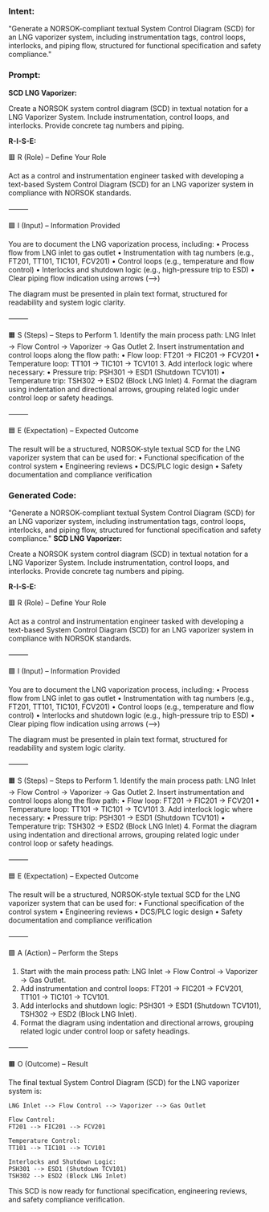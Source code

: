 ### Intent:
"Generate a NORSOK-compliant textual System Control Diagram (SCD) for an LNG vaporizer system, including instrumentation tags, control loops, interlocks, and piping flow, structured for functional specification and safety compliance."

### Prompt:
**SCD LNG Vaporizer:**

Create a NORSOK system control diagram (SCD) in textual notation for a LNG Vaporizer System. Include instrumentation, control loops, and interlocks. Provide concrete tag numbers and piping.

**R-I-S-E:**

🟥 R (Role) – Define Your Role

Act as a control and instrumentation engineer tasked with developing a text-based System Control Diagram (SCD) for an LNG vaporizer system in compliance with NORSOK standards.

⸻

🟩 I (Input) – Information Provided

You are to document the LNG vaporization process, including:
	•	Process flow from LNG inlet to gas outlet
	•	Instrumentation with tag numbers (e.g., FT201, TT101, TIC101, FCV201)
	•	Control loops (e.g., temperature and flow control)
	•	Interlocks and shutdown logic (e.g., high-pressure trip to ESD)
	•	Clear piping flow indication using arrows (-->)

The diagram must be presented in plain text format, structured for readability and system logic clarity.

⸻

🟧 S (Steps) – Steps to Perform
	1.	Identify the main process path:
LNG Inlet → Flow Control → Vaporizer → Gas Outlet
	2.	Insert instrumentation and control loops along the flow path:
	•	Flow loop: FT201 → FIC201 → FCV201
	•	Temperature loop: TT101 → TIC101 → TCV101
	3.	Add interlock logic where necessary:
	•	Pressure trip: PSH301 → ESD1 (Shutdown TCV101)
	•	Temperature trip: TSH302 → ESD2 (Block LNG Inlet)
	4.	Format the diagram using indentation and directional arrows, grouping related logic under control loop or safety headings.

⸻

🟦 E (Expectation) – Expected Outcome

The result will be a structured, NORSOK-style textual SCD for the LNG vaporizer system that can be used for:
	•	Functional specification of the control system
	•	Engineering reviews
	•	DCS/PLC logic design
	•	Safety documentation and compliance verification

### Generated Code:
"Generate a NORSOK-compliant textual System Control Diagram (SCD) for an LNG vaporizer system, including instrumentation tags, control loops, interlocks, and piping flow, structured for functional specification and safety compliance."
**SCD LNG Vaporizer:**

Create a NORSOK system control diagram (SCD) in textual notation for a LNG Vaporizer System. Include instrumentation, control loops, and interlocks. Provide concrete tag numbers and piping.

**R-I-S-E:**

🟥 R (Role) – Define Your Role

Act as a control and instrumentation engineer tasked with developing a text-based System Control Diagram (SCD) for an LNG vaporizer system in compliance with NORSOK standards.

⸻

🟩 I (Input) – Information Provided

You are to document the LNG vaporization process, including:
	•	Process flow from LNG inlet to gas outlet
	•	Instrumentation with tag numbers (e.g., FT201, TT101, TIC101, FCV201)
	•	Control loops (e.g., temperature and flow control)
	•	Interlocks and shutdown logic (e.g., high-pressure trip to ESD)
	•	Clear piping flow indication using arrows (-->)

The diagram must be presented in plain text format, structured for readability and system logic clarity.

⸻

🟧 S (Steps) – Steps to Perform
	1.	Identify the main process path:
LNG Inlet → Flow Control → Vaporizer → Gas Outlet
	2.	Insert instrumentation and control loops along the flow path:
	•	Flow loop: FT201 → FIC201 → FCV201
	•	Temperature loop: TT101 → TIC101 → TCV101
	3.	Add interlock logic where necessary:
	•	Pressure trip: PSH301 → ESD1 (Shutdown TCV101)
	•	Temperature trip: TSH302 → ESD2 (Block LNG Inlet)
	4.	Format the diagram using indentation and directional arrows, grouping related logic under control loop or safety headings.

⸻

🟦 E (Expectation) – Expected Outcome

The result will be a structured, NORSOK-style textual SCD for the LNG vaporizer system that can be used for:
	•	Functional specification of the control system
	•	Engineering reviews
	•	DCS/PLC logic design
	•	Safety documentation and compliance verification

⸻

🟪 A (Action) – Perform the Steps

1.	Start with the main process path: LNG Inlet → Flow Control → Vaporizer → Gas Outlet.
2.	Add instrumentation and control loops: FT201 → FIC201 → FCV201, TT101 → TIC101 → TCV101.
3.	Add interlocks and shutdown logic: PSH301 → ESD1 (Shutdown TCV101), TSH302 → ESD2 (Block LNG Inlet).
4.	Format the diagram using indentation and directional arrows, grouping related logic under control loop or safety headings.

⸻

🟫 O (Outcome) – Result

The final textual System Control Diagram (SCD) for the LNG vaporizer system is:

```
LNG Inlet --> Flow Control --> Vaporizer --> Gas Outlet

Flow Control:
FT201 --> FIC201 --> FCV201

Temperature Control:
TT101 --> TIC101 --> TCV101

Interlocks and Shutdown Logic:
PSH301 --> ESD1 (Shutdown TCV101)
TSH302 --> ESD2 (Block LNG Inlet)
```

This SCD is now ready for functional specification, engineering reviews, and safety compliance verification.
